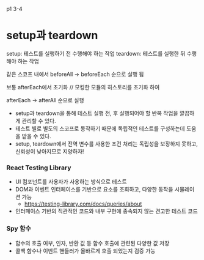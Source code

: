 p1 3-4

# setup과 teardown

setup: 테스트를 실행하기 전 수행해야 하는 작업
teardown: 테스트를 실행한 뒤 수행해야 하는 작업

같은 스코프 내에서 beforeAll -> beforeEach 순으로 실행 됨

보통 afterEach에서 초기화 // 모킹한 모듈의 히스토리를 초기화 하여 

afterEach -> afterAll 순으로 실행 

- setup과 teardown을 통해 테스트 실행 전, 후 실행되어야 할 반복 작업을 깔끔하게 관리할 수 있다.
- 테스트 별로 별도의 스코프로 동작하기 때문에 독립적인 테스트를 구성하는데 도움을 받을 수 있다.
- setup, teardown에서 전역 변수를 사용한 조건 처리는 독립성을 보장하지 못하고, 신뢰성이 낮아지므로 지양하자!

### React Testing Library
- UI 컴포넌트를 사용자가 사용하는 방식으로 테스트
- DOM과 이벤트 인터페이스를 기반으로 요소를 조회하고, 다양한 동작을 시뮬레이션 가능
    - https://testing-library.com/docs/queries/about
- 인터페이스 기반의 직관적인 코드와 내부 구현에 종속되지 않는 견고한 테스트 코드

### Spy 함수
- 함수의 호출 여부, 인자, 반환 값 등 함수 호출에 관련된 다양한 값 저장
- 콜백 함수나 이벤트 핸들러가 올바르게 호출 되었는지 검증 가능
